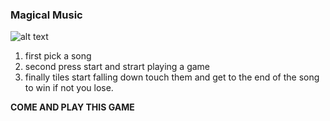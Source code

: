 ### Magical Music

![alt text](image.jpg)
1. first pick a song
2. second press start and strart playing a game
3. finally tiles start falling down touch them and get to the end of the song to win if not you lose.

**COME AND PLAY THIS GAME**

